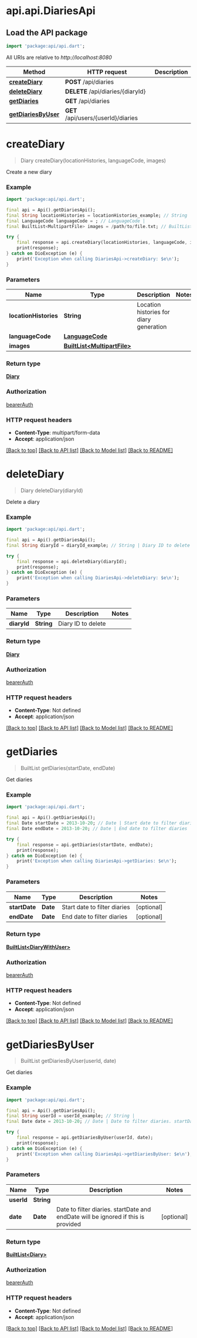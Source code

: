 # api.api.DiariesApi

## Load the API package
```dart
import 'package:api/api.dart';
```

All URIs are relative to *http://localhost:8080*

Method | HTTP request | Description
------------- | ------------- | -------------
[**createDiary**](DiariesApi.md#creatediary) | **POST** /api/diaries | 
[**deleteDiary**](DiariesApi.md#deletediary) | **DELETE** /api/diaries/{diaryId} | 
[**getDiaries**](DiariesApi.md#getdiaries) | **GET** /api/diaries | 
[**getDiariesByUser**](DiariesApi.md#getdiariesbyuser) | **GET** /api/users/{userId}/diaries | 


# **createDiary**
> Diary createDiary(locationHistories, languageCode, images)



Create a new diary

### Example
```dart
import 'package:api/api.dart';

final api = Api().getDiariesApi();
final String locationHistories = locationHistories_example; // String | Location histories for diary generation
final LanguageCode languageCode = ; // LanguageCode | 
final BuiltList<MultipartFile> images = /path/to/file.txt; // BuiltList<MultipartFile> | 

try {
    final response = api.createDiary(locationHistories, languageCode, images);
    print(response);
} catch on DioException (e) {
    print('Exception when calling DiariesApi->createDiary: $e\n');
}
```

### Parameters

Name | Type | Description  | Notes
------------- | ------------- | ------------- | -------------
 **locationHistories** | **String**| Location histories for diary generation | 
 **languageCode** | [**LanguageCode**](LanguageCode.md)|  | 
 **images** | [**BuiltList&lt;MultipartFile&gt;**](MultipartFile.md)|  | 

### Return type

[**Diary**](Diary.md)

### Authorization

[bearerAuth](../README.md#bearerAuth)

### HTTP request headers

 - **Content-Type**: multipart/form-data
 - **Accept**: application/json

[[Back to top]](#) [[Back to API list]](../README.md#documentation-for-api-endpoints) [[Back to Model list]](../README.md#documentation-for-models) [[Back to README]](../README.md)

# **deleteDiary**
> Diary deleteDiary(diaryId)



Delete a diary

### Example
```dart
import 'package:api/api.dart';

final api = Api().getDiariesApi();
final String diaryId = diaryId_example; // String | Diary ID to delete

try {
    final response = api.deleteDiary(diaryId);
    print(response);
} catch on DioException (e) {
    print('Exception when calling DiariesApi->deleteDiary: $e\n');
}
```

### Parameters

Name | Type | Description  | Notes
------------- | ------------- | ------------- | -------------
 **diaryId** | **String**| Diary ID to delete | 

### Return type

[**Diary**](Diary.md)

### Authorization

[bearerAuth](../README.md#bearerAuth)

### HTTP request headers

 - **Content-Type**: Not defined
 - **Accept**: application/json

[[Back to top]](#) [[Back to API list]](../README.md#documentation-for-api-endpoints) [[Back to Model list]](../README.md#documentation-for-models) [[Back to README]](../README.md)

# **getDiaries**
> BuiltList<DiaryWithUser> getDiaries(startDate, endDate)



Get diaries

### Example
```dart
import 'package:api/api.dart';

final api = Api().getDiariesApi();
final Date startDate = 2013-10-20; // Date | Start date to filter diaries
final Date endDate = 2013-10-20; // Date | End date to filter diaries

try {
    final response = api.getDiaries(startDate, endDate);
    print(response);
} catch on DioException (e) {
    print('Exception when calling DiariesApi->getDiaries: $e\n');
}
```

### Parameters

Name | Type | Description  | Notes
------------- | ------------- | ------------- | -------------
 **startDate** | **Date**| Start date to filter diaries | [optional] 
 **endDate** | **Date**| End date to filter diaries | [optional] 

### Return type

[**BuiltList&lt;DiaryWithUser&gt;**](DiaryWithUser.md)

### Authorization

[bearerAuth](../README.md#bearerAuth)

### HTTP request headers

 - **Content-Type**: Not defined
 - **Accept**: application/json

[[Back to top]](#) [[Back to API list]](../README.md#documentation-for-api-endpoints) [[Back to Model list]](../README.md#documentation-for-models) [[Back to README]](../README.md)

# **getDiariesByUser**
> BuiltList<Diary> getDiariesByUser(userId, date)



Get diaries

### Example
```dart
import 'package:api/api.dart';

final api = Api().getDiariesApi();
final String userId = userId_example; // String | 
final Date date = 2013-10-20; // Date | Date to filter diaries. startDate and endDate will be ignored if this is provided

try {
    final response = api.getDiariesByUser(userId, date);
    print(response);
} catch on DioException (e) {
    print('Exception when calling DiariesApi->getDiariesByUser: $e\n');
}
```

### Parameters

Name | Type | Description  | Notes
------------- | ------------- | ------------- | -------------
 **userId** | **String**|  | 
 **date** | **Date**| Date to filter diaries. startDate and endDate will be ignored if this is provided | [optional] 

### Return type

[**BuiltList&lt;Diary&gt;**](Diary.md)

### Authorization

[bearerAuth](../README.md#bearerAuth)

### HTTP request headers

 - **Content-Type**: Not defined
 - **Accept**: application/json

[[Back to top]](#) [[Back to API list]](../README.md#documentation-for-api-endpoints) [[Back to Model list]](../README.md#documentation-for-models) [[Back to README]](../README.md)

